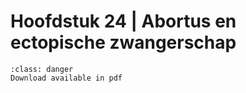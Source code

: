 # Hoofdstuk 24 | Abortus en ectopische zwangerschap

```{admonition} Copyright
:class: danger
Download available in pdf
```
